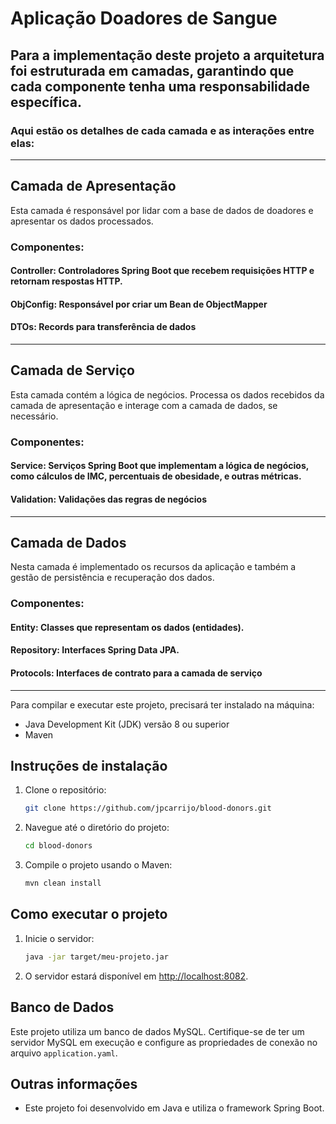 # Aplicação Doadores de Sangue

## Para a implementação deste projeto a arquitetura foi estruturada em camadas, garantindo que cada componente tenha uma responsabilidade específica.

### Aqui estão os detalhes de cada camada e as interações entre elas:
***
## Camada de Apresentação
Esta camada é responsável por lidar com a base de dados de doadores e apresentar os dados processados.
### Componentes:
#### Controller: Controladores Spring Boot que recebem requisições HTTP e retornam respostas HTTP.
#### ObjConfig: Responsável por criar um Bean de ObjectMapper
#### DTOs: Records para transferência de dados
***
## Camada de Serviço
Esta camada contém a lógica de negócios. Processa os dados recebidos da camada de apresentação e interage com a camada de dados, se necessário.
### Componentes:
#### Service: Serviços Spring Boot que implementam a lógica de negócios, como cálculos de IMC, percentuais de obesidade, e outras métricas.
#### Validation: Validações das regras de negócios
***
## Camada de Dados
Nesta camada é implementado os recursos da aplicação e também a gestão de persistência e recuperação dos dados.
### Componentes:
#### Entity: Classes que representam os dados (entidades).
#### Repository: Interfaces Spring Data JPA.
#### Protocols: Interfaces de contrato para a camada de serviço

***  
Para compilar e executar este projeto, precisará ter instalado na máquina:
- Java Development Kit (JDK) versão 8 ou superior
- Maven

## Instruções de instalação

1. Clone o repositório:
    ```sh
    git clone https://github.com/jpcarrijo/blood-donors.git
    ```

2. Navegue até o diretório do projeto:
    ```sh
    cd blood-donors
    ```

3. Compile o projeto usando o Maven:
    ```sh
    mvn clean install
    ```

## Como executar o projeto

1. Inicie o servidor:
    ```sh
    java -jar target/meu-projeto.jar
    ```

2. O servidor estará disponível em [http://localhost:8082](http://localhost:8082).

## Banco de Dados

Este projeto utiliza um banco de dados MySQL. Certifique-se de ter um servidor MySQL em execução e configure as propriedades de conexão no arquivo `application.yaml`.

## Outras informações

- Este projeto foi desenvolvido em Java e utiliza o framework Spring Boot.